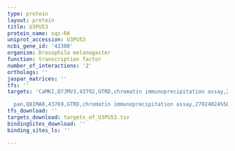 ```yaml
---
type: protein
layout: protein
title: U3PU53
protein_name: sqz-RA
uniprot_accession: U3PU53
ncbi_gene_id: '42300'
organism: Drosophila melanogaster
function: transcription factor
number_of_interactions: '2'
orthologs: ''
jaspar_matrices: ''
tfs: ''
targets: 'CaMKI,Q7JMV3,43792,GTRD,chromatin immunoprecipitation assay,27924024%5Buid%5D,No

  pan,Q8IMA8,43769,GTRD,chromatin immunoprecipitation assay,27924024%5Buid%5D,No'
tfs_download: ''
targets_download: targets_of_U3PU53.tsv
bindingSites_download: ''
binding_sites_ls: ''

---
```

